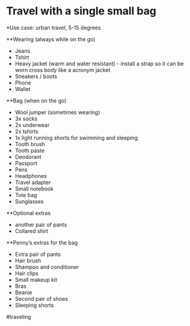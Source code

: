 # Travel with a single small bag
*Use case: urban travel, 5-15 degrees

**Wearing (always while on the go)

-   Jeans
-   Tshirt
-   Heavy jacket (warm and water resistant) - install a strap so it can be worn cross body like a acronym jacket
-   Sneakers / boots
-   Phone
-   Wallet

**Bag (when on the go)

-   Wool jumper (sometimes wearing)
-   3x socks
-   2x underwear
-   2x tshirts
-   1x light running shorts for swimming and sleeping 
-   Tooth brush
-   Tooth paste
-   Deodorant 
-   Passport
-   Pens
-   Headphones
-   Travel adapter 
-   Small notebook
-   Tote bag
-   Sunglasses

**Optional extras

-   another pair of pants
-   Collared shirt

**Penny’s extras for the bag

-   Extra pair of pants
-   Hair brush
-   Shampoo and conditioner
-   Hair clips
-   Small makeup kit
-   Bras
-   Beanie
-   Second pair of shoes
-   Sleeping shorts

#traveling 
